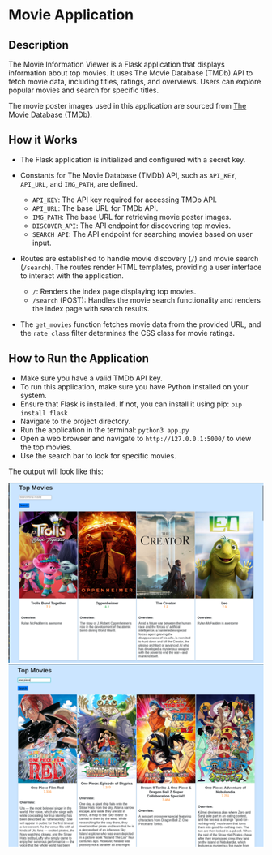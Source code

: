 # Movie Application

## Description

The Movie Information Viewer is a Flask application that displays information about top movies. It uses The Movie Database (TMDb) API to fetch movie data, including titles, ratings, and overviews. Users can explore popular movies and search for specific titles.

The movie poster images used in this application are sourced from [The Movie Database (TMDb)](https://www.themoviedb.org/).

## How it Works

- The Flask application is initialized and configured with a secret key.

- Constants for The Movie Database (TMDb) API, such as `API_KEY`, `API_URL`, and `IMG_PATH`, are defined.
    - `API_KEY`: The API key required for accessing TMDb API.
    - `API_URL`: The base URL for TMDb API.
    - `IMG_PATH`: The base URL for retrieving movie poster images.
    - `DISCOVER_API`: The API endpoint for discovering top movies.
    - `SEARCH_API`: The API endpoint for searching movies based on user input.

- Routes are established to handle movie discovery (`/`) and movie search (`/search`). The routes render HTML templates, providing a user interface to interact with the application.
    - `/`: Renders the index page displaying top movies.
    - `/search` (POST): Handles the movie search functionality and renders the index page with search results.

- The `get_movies` function fetches movie data from the provided URL, and the `rate_class` filter determines the CSS class for movie ratings.

## How to Run the Application

- Make sure you have a valid TMDb API key.
- To run this application, make sure you have Python installed on your system.
- Ensure that Flask is installed. If not, you can install it using pip: `pip install flask`
- Navigate to the project directory.
- Run the application in the terminal: `python3 app.py`
- Open a web browser and navigate to `http://127.0.0.1:5000/` to view the top movies.
- Use the search bar to look for specific movies.

The output will look like this:

![Movie App Output](output/movies-output.png)
![Movie App Output 2](output/movies-2-output.png)
